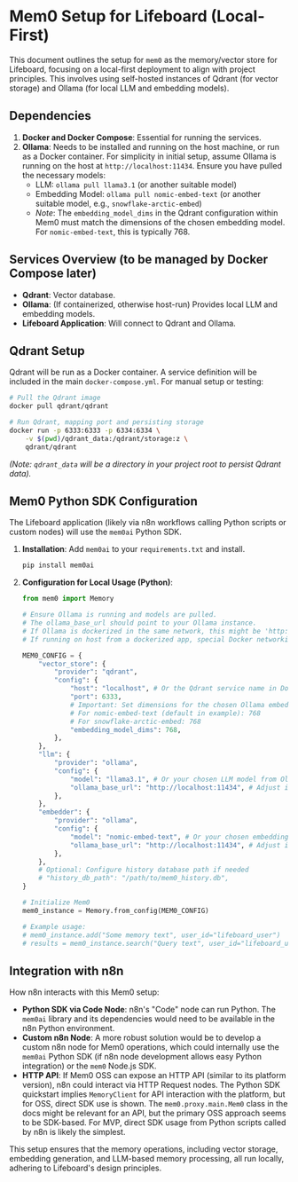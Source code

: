 # Mem0 Setup for Lifeboard (Local-First)

This document outlines the setup for `mem0` as the memory/vector store for Lifeboard, focusing on a local-first deployment to align with project principles. This involves using self-hosted instances of Qdrant (for vector storage) and Ollama (for local LLM and embedding models).

## Dependencies

1.  **Docker and Docker Compose**: Essential for running the services.
2.  **Ollama**: Needs to be installed and running on the host machine, or run as a Docker container. For simplicity in initial setup, assume Ollama is running on the host at `http://localhost:11434`. Ensure you have pulled the necessary models:
    *   LLM: `ollama pull llama3.1` (or another suitable model)
    *   Embedding Model: `ollama pull nomic-embed-text` (or another suitable model, e.g., `snowflake-arctic-embed`)
    *   *Note*: The `embedding_model_dims` in the Qdrant configuration within Mem0 must match the dimensions of the chosen embedding model. For `nomic-embed-text`, this is typically 768.

## Services Overview (to be managed by Docker Compose later)

*   **Qdrant**: Vector database.
*   **Ollama**: (If containerized, otherwise host-run) Provides local LLM and embedding models.
*   **Lifeboard Application**: Will connect to Qdrant and Ollama.

## Qdrant Setup

Qdrant will be run as a Docker container. A service definition will be included in the main `docker-compose.yml`. For manual setup or testing:

```bash
# Pull the Qdrant image
docker pull qdrant/qdrant

# Run Qdrant, mapping port and persisting storage
docker run -p 6333:6333 -p 6334:6334 \
    -v $(pwd)/qdrant_data:/qdrant/storage:z \
    qdrant/qdrant
```
*(Note: `qdrant_data` will be a directory in your project root to persist Qdrant data).*

## Mem0 Python SDK Configuration

The Lifeboard application (likely via n8n workflows calling Python scripts or custom nodes) will use the `mem0ai` Python SDK.

1.  **Installation**: Add `mem0ai` to your `requirements.txt` and install.
    ```bash
    pip install mem0ai
    ```

2.  **Configuration for Local Usage (Python)**:

    ```python
    from mem0 import Memory

    # Ensure Ollama is running and models are pulled.
    # The ollama_base_url should point to your Ollama instance.
    # If Ollama is dockerized in the same network, this might be 'http://ollama:11434'.
    # If running on host from a dockerized app, special Docker networking might be needed (e.g., 'http://host.docker.internal:11434').

    MEM0_CONFIG = {
        "vector_store": {
            "provider": "qdrant",
            "config": {
                "host": "localhost", # Or the Qdrant service name in Docker Compose (e.g., "qdrant")
                "port": 6333,
                # Important: Set dimensions for the chosen Ollama embedding model
                # For nomic-embed-text (default in example): 768
                # For snowflake-arctic-embed: 768
                "embedding_model_dims": 768,
            },
        },
        "llm": {
            "provider": "ollama",
            "config": {
                "model": "llama3.1", # Or your chosen LLM model from Ollama
                "ollama_base_url": "http://localhost:11434", # Adjust if Ollama is containerized
            },
        },
        "embedder": {
            "provider": "ollama",
            "config": {
                "model": "nomic-embed-text", # Or your chosen embedding model from Ollama
                "ollama_base_url": "http://localhost:11434", # Adjust if Ollama is containerized
            },
        },
        # Optional: Configure history database path if needed
        # "history_db_path": "/path/to/mem0_history.db",
    }

    # Initialize Mem0
    mem0_instance = Memory.from_config(MEM0_CONFIG)

    # Example usage:
    # mem0_instance.add("Some memory text", user_id="lifeboard_user")
    # results = mem0_instance.search("Query text", user_id="lifeboard_user")
    ```

## Integration with n8n

How n8n interacts with this Mem0 setup:
*   **Python SDK via Code Node**: n8n's "Code" node can run Python. The `mem0ai` library and its dependencies would need to be available in the n8n Python environment.
*   **Custom n8n Node**: A more robust solution would be to develop a custom n8n node for Mem0 operations, which could internally use the `mem0ai` Python SDK (if n8n node development allows easy Python integration) or the `mem0` Node.js SDK.
*   **HTTP API**: If Mem0 OSS can expose an HTTP API (similar to its platform version), n8n could interact via HTTP Request nodes. The Python SDK quickstart implies `MemoryClient` for API interaction with the platform, but for OSS, direct SDK use is shown. The `mem0.proxy.main.Mem0` class in the docs might be relevant for an API, but the primary OSS approach seems to be SDK-based. For MVP, direct SDK usage from Python scripts called by n8n is likely the simplest.

This setup ensures that the memory operations, including vector storage, embedding generation, and LLM-based memory processing, all run locally, adhering to Lifeboard's design principles.
```
